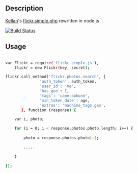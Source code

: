## Description

[Kellan](https://github.com/kellan/)'s [flickr.simple.php](https://github.com/kellan/flickr.simple.php) rewritten in node.js

[![Build Status](https://travis-ci.org/standardpixel/flickr.simple.js.png?branch=master)](https://travis-ci.org/standardpixel/flickr.simple.js)

## Usage

```bash

var Flickr = require('flickr.simple.js'),
    flickr = new Flickr(key, secret);

flickr.call_method('flickr.photos.search', {
               'auth_token': auth_token,
               'user_id': 'me',
               'has_geo': 1,
               'tags': 'cameraphone',
               'min_taken_date': ago,
               'extras': 'machine_tags,geo',
       }, function (response) {

	var i, photo;

	for (i = 0; i < response.photos.photo.length; i++) {
	
		photo = response.photos.photo[i];

		.....
		
	}

});

```
